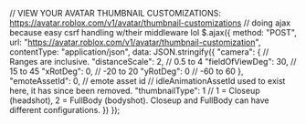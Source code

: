 
// VIEW YOUR AVATAR THUMBNAIL CUSTOMIZATIONS: https://avatar.roblox.com/v1/avatar/thumbnail-customizations // doing ajax because easy csrf handling w/their middleware lol $.ajax({ method: "POST", url: "https://avatar.roblox.com/v1/avatar/thumbnail-customization", contentType: "application/json", data: JSON.stringify({ "camera": { // Ranges are inclusive. "distanceScale": 2, // 0.5 to 4 "fieldOfViewDeg": 30, // 15 to 45 "xRotDeg": 0, // -20 to 20 "yRotDeg": 0 // -60 to 60 }, "emoteAssetId": 0, // emote asset id // idleAnimationAssetId used to exist here, it has since been removed. "thumbnailType": 1 // 1 = Closeup (headshot), 2 = FullBody (bodyshot). Closeup and FullBody can have different configurations. }) });
